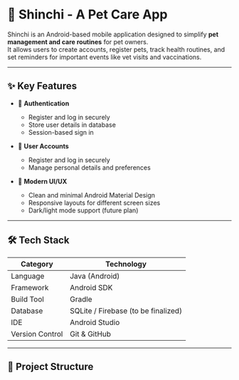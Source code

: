 # 🐾 Shinchi - A Pet Care App

Shinchi is an Android-based mobile application designed to simplify **pet management and care routines** for pet owners.  
It allows users to create accounts, register pets, track health routines, and set reminders for important events like vet visits and vaccinations.  

---

## ✨ Key Features

- 🔐 **Authentication**
  - Register and log in securely
  - Store user details in database
  - Session-based sign in

- 👤 **User Accounts**
  - Register and log in securely
  - Manage personal details and preferences

- 🎨 **Modern UI/UX**
  - Clean and minimal Android Material Design
  - Responsive layouts for different screen sizes
  - Dark/light mode support (future plan)

---

## 🛠️ Tech Stack

| Category        | Technology |
|-----------------|------------|
| Language        | Java (Android) |
| Framework       | Android SDK |
| Build Tool      | Gradle |
| Database        | SQLite / Firebase (to be finalized) |
| IDE             | Android Studio |
| Version Control | Git & GitHub |

---


## 📂 Project Structure

